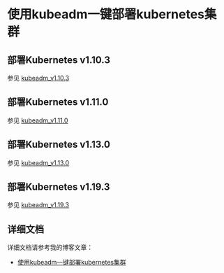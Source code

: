 

# 使用kubeadm一键部署kubernetes集群



## 部署Kubernetes v1.10.3



参见 [kubeadm_v1.10.3](https://github.com/cookcodeblog/k8s-deploy/tree/master/kubeadm_v1.10.3)



## 部署Kubernetes v1.11.0



参见 [kubeadm_v1.11.0](https://github.com/cookcodeblog/k8s-deploy/tree/master/kubeadm_v1.11.0)


## 部署Kubernetes v1.13.0



参见 [kubeadm_v1.13.0](https://github.com/cookcodeblog/k8s-deploy/tree/master/kubeadm_v1.13.0)


## 部署Kubernetes v1.19.3



参见 [kubeadm_v1.19.3](https://github.com/cookcodeblog/k8s-deploy/tree/master/kubeadm_v1.19.3)





## 详细文档



详细文档请参考我的博客文章：

* [使用kubeadm一键部署kubernetes集群](https://blog.csdn.net/nklinsirui/article/details/80602724)

  